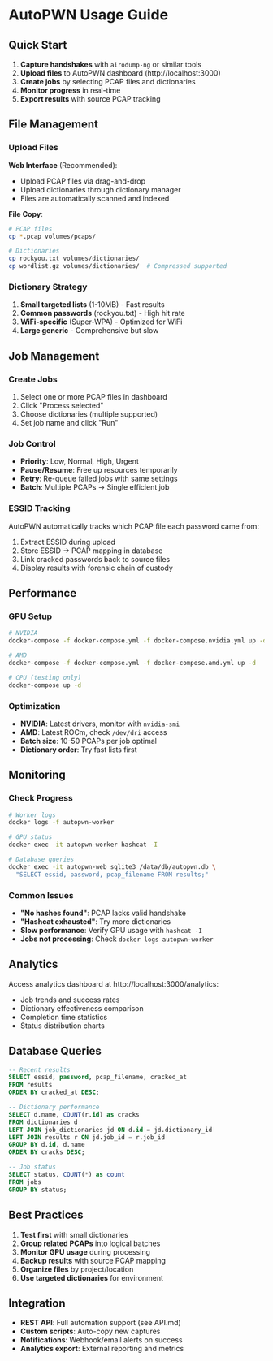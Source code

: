 # AutoPWN Usage Guide

## Quick Start

1. **Capture handshakes** with `airodump-ng` or similar tools
2. **Upload files** to AutoPWN dashboard (http://localhost:3000)
3. **Create jobs** by selecting PCAP files and dictionaries
4. **Monitor progress** in real-time
5. **Export results** with source PCAP tracking

## File Management

### Upload Files

**Web Interface** (Recommended):
- Upload PCAP files via drag-and-drop
- Upload dictionaries through dictionary manager
- Files are automatically scanned and indexed

**File Copy**:
```bash
# PCAP files
cp *.pcap volumes/pcaps/

# Dictionaries
cp rockyou.txt volumes/dictionaries/
cp wordlist.gz volumes/dictionaries/  # Compressed supported
```

### Dictionary Strategy

1. **Small targeted lists** (1-10MB) - Fast results
2. **Common passwords** (rockyou.txt) - High hit rate
3. **WiFi-specific** (Super-WPA) - Optimized for WiFi
4. **Large generic** - Comprehensive but slow

## Job Management

### Create Jobs

1. Select one or more PCAP files in dashboard
2. Click "Process selected"
3. Choose dictionaries (multiple supported)
4. Set job name and click "Run"

### Job Control

- **Priority**: Low, Normal, High, Urgent
- **Pause/Resume**: Free up resources temporarily
- **Retry**: Re-queue failed jobs with same settings
- **Batch**: Multiple PCAPs → Single efficient job

### ESSID Tracking

AutoPWN automatically tracks which PCAP file each password came from:
1. Extract ESSID during upload
2. Store ESSID → PCAP mapping in database
3. Link cracked passwords back to source files
4. Display results with forensic chain of custody

## Performance

### GPU Setup

```bash
# NVIDIA
docker-compose -f docker-compose.yml -f docker-compose.nvidia.yml up -d

# AMD
docker-compose -f docker-compose.yml -f docker-compose.amd.yml up -d

# CPU (testing only)
docker-compose up -d
```

### Optimization

- **NVIDIA**: Latest drivers, monitor with `nvidia-smi`
- **AMD**: Latest ROCm, check `/dev/dri` access
- **Batch size**: 10-50 PCAPs per job optimal
- **Dictionary order**: Try fast lists first

## Monitoring

### Check Progress

```bash
# Worker logs
docker logs -f autopwn-worker

# GPU status
docker exec -it autopwn-worker hashcat -I

# Database queries
docker exec -it autopwn-web sqlite3 /data/db/autopwn.db \
  "SELECT essid, password, pcap_filename FROM results;"
```

### Common Issues

- **"No hashes found"**: PCAP lacks valid handshake
- **"Hashcat exhausted"**: Try more dictionaries
- **Slow performance**: Verify GPU usage with `hashcat -I`
- **Jobs not processing**: Check `docker logs autopwn-worker`

## Analytics

Access analytics dashboard at http://localhost:3000/analytics:
- Job trends and success rates
- Dictionary effectiveness comparison
- Completion time statistics
- Status distribution charts

## Database Queries

```sql
-- Recent results
SELECT essid, password, pcap_filename, cracked_at
FROM results
ORDER BY cracked_at DESC;

-- Dictionary performance
SELECT d.name, COUNT(r.id) as cracks
FROM dictionaries d
LEFT JOIN job_dictionaries jd ON d.id = jd.dictionary_id
LEFT JOIN results r ON jd.job_id = r.job_id
GROUP BY d.id, d.name
ORDER BY cracks DESC;

-- Job status
SELECT status, COUNT(*) as count
FROM jobs
GROUP BY status;
```

## Best Practices

1. **Test first** with small dictionaries
2. **Group related PCAPs** into logical batches
3. **Monitor GPU usage** during processing
4. **Backup results** with source PCAP mapping
5. **Organize files** by project/location
6. **Use targeted dictionaries** for environment

## Integration

- **REST API**: Full automation support (see API.md)
- **Custom scripts**: Auto-copy new captures
- **Notifications**: Webhook/email alerts on success
- **Analytics export**: External reporting and metrics
